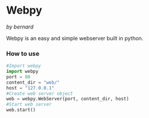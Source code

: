 # Webpy
*by bernard*

Webpy is an easy and simple webserver built in python.

### How to use
 ```python
 #Import webpy
 import webpy
 port = 80
 content_dir = "web/"
 host = "127.0.0.1"
 #Create web server object
 web = webpy.WebServer(port, content_dir, host)
 #Start web server
 web.start()
 ```
